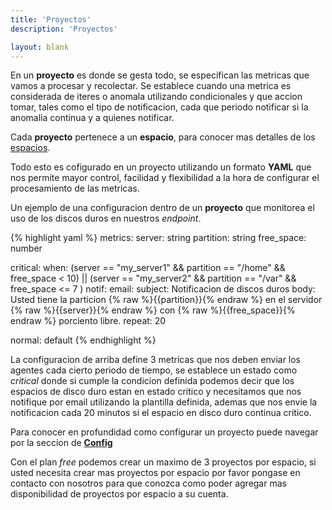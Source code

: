 ```yaml
---
title: 'Proyectos'
description: 'Proyectos'

layout: blank
---
```


En un **proyecto** es donde se gesta todo, se especifican las metricas que vamos a procesar y recolectar. Se establece
cuando una metrica es considerada de iteres o anomala utilizando condicionales y que accion tomar, tales como el
tipo de notificacion, cada que periodo notificar si la anomalia continua y a quienes notificar.

Cada **proyecto** pertenece a un **espacio**, para conocer mas detalles de los [espacios](#/space/).

Todo esto es cofigurado en un proyecto utilizando un formato **YAML** que nos permite mayor control,
facilidad y flexibilidad a la hora de configurar el procesamiento de las metricas.

Un ejemplo de una configuracion dentro de un **proyecto** que monitorea el uso de los discos duros en nuestros *endpoint*.

{% highlight yaml %}
metrics:
    server: string
    partition: string
    free_space: number

critical:
    when: (server == "my_server1" && partition == "/home" && free_space < 10) || 
          (server == "my_server2" && partition == "/var" && free_space <= 7 )
    notif:
         email:
            subject: Notificacion de discos duros
            body: Usted tiene la particion {% raw %}{{partition}}{% endraw %} en el servidor 
                  {% raw %}{{server}}{% endraw %} con {% raw %}{{free_space}}{% endraw %} porciento libre.
    repeat: 20

normal: default
{% endhighlight %}

La configuracion de arriba define 3 metricas que nos deben enviar los agentes cada cierto periodo de tiempo, se establece un estado
como *critical* donde si cumple la condicion definida podemos decir que los espacios de disco duro estan en estado critico y
necesitamos que nos notifique por email utilizando la plantilla definida, ademas que nos envie la notificacion cada 20 minutos
si el espacio en disco duro continua critico.

Para conocer en profundidad como configurar un proyecto puede navegar por la seccion de **[Config](#/config/)**

Con el plan *free* podemos crear un maximo de 3 proyectos por espacio, si usted necesita crear mas proyectos por espacio
por favor pongase en contacto con nosotros para que conozca como poder agregar mas disponibilidad de proyectos por espacio a su cuenta.